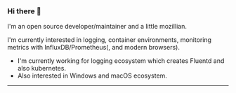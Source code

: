 ### Hi there 👋

I'm an open source developer/maintainer and a little mozillian.

I'm currently interested in logging, container environments, monitoring metrics with InfluxDB/Prometheus(, and modern browsers).

  * I'm currently working for logging ecosystem which creates Fluentd and also kubernetes.
  * Also interested in Windows and macOS ecosystem.

<hr>

<a href="https://github.com/anuraghazra/github-readme-stats">
  <img align="left" alt="" src="https://github-readme-stats.vercel.app/api?username=cosmo0920&count_private=true&show_icons=true" />
</a>
<a href="https://github.com/anuraghazra/github-readme-stats">
  <img align="left" alt="" src="https://github-readme-stats.vercel.app/api/top-langs/?username=cosmo0920" />
</a>
<!--
**cosmo0920/cosmo0920** is a ✨ _special_ ✨ repository because its `README.md` (this file) appears on your GitHub profile.

Here are some ideas to get you started:

- 🔭 I’m currently working on ...
- 🌱 I’m currently learning ...
- 👯 I’m looking to collaborate on ...
- 🤔 I’m looking for help with ...
- 💬 Ask me about ...
- 📫 How to reach me: ...
- 😄 Pronouns: ...
- ⚡ Fun fact: ...
-->
